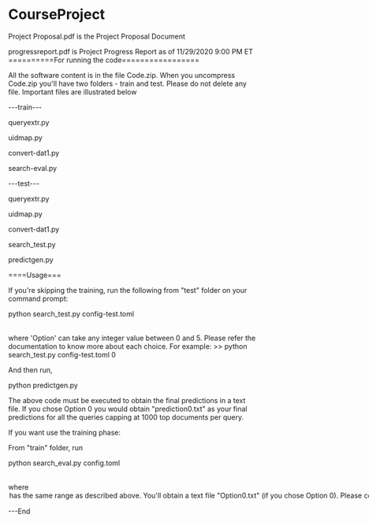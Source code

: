 # CourseProject

Project Proposal.pdf is the Project Proposal Document

progressreport.pdf is Project Progress Report as of 11/29/2020 9:00 PM ET
==========For running the code=================

All the software content is in the file Code.zip. When you uncompress Code.zip you'll have two folders - train and test. Please do not delete any file. Important files are illustrated below 

---train---

queryextr.py

uidmap.py

convert-dat1.py

search-eval.py

---test---

queryextr.py

uidmap.py

convert-dat1.py

search_test.py

predictgen.py

====Usage===

If you're skipping the training, run the following from "test" folder on your command prompt:

python search_test.py config-test.toml <Option>
  
where 'Option' can take any integer value between 0 and 5. Please refer the documentation to know more about each choice. 
For example: >> python search_test.py config-test.toml 0

And then run,

python predictgen.py

The above code must be executed to obtain the final predictions in a text file. If you chose Option 0 you would obtain "prediction0.txt" as your final predictions for all the queries capping at 1000 top documents per query.

If you want use the training phase:

From "train" folder, run

python search_eval.py config.toml <Option>

where <Option> has the same range as described above. You'll obtain a text file "Option0.txt" (if you chose Option 0). Please copy this file over to the "test" folder and repeat the instructions above to obtain final predictions. 
  
---End
